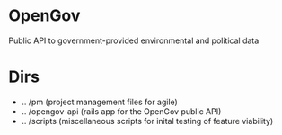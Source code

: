 # OpenGov
Public API to government-provided environmental and political data

# Dirs
* .. /pm (project management files for agile)
* .. /opengov-api (rails app for the OpenGov public API)
* .. /scripts (miscellaneous scripts for inital testing of feature viability)

